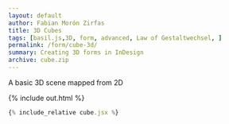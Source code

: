 ```yaml
---  
layout: default
author: Fabian Morón Zirfas
title: 3D Cubes
tags: [basil.js,3D, form, advanced, Law of Gestaltwechsel, ]
permalink: /form/cube-3d/
summary: Creating 3D forms in InDesign
archive: cube.zip
---  
```


A basic 3D scene mapped from 2D

<!-- more -->

{% include out.html %}

```js 
{% include_relative cube.jsx %}
```

